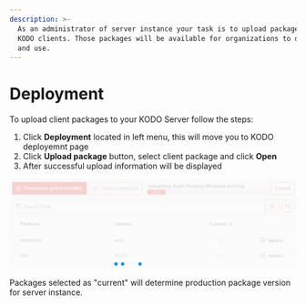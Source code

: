 ```yaml
---
description: >-
  As an administrator of server instance your task is to upload package with
  KODO clients. Those packages will be available for organizations to download
  and use.
---
```


# Deployment

To upload client packages to your KODO Server follow the steps:

1. Click **Deployment** located in left menu, this will move you to KODO deployemnt page
2. Click **Upload package** button, select client package and click **Open**
3. After successful upload information will be displayed

![](../../.gitbook/assets/uploadpkg2.png)

Packages selected as "current" will determine production package version for server instance.

